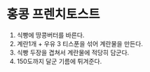 # 홍콩 프렌치토스트

1. 식빵에 땅콩버터를 바른다.
2. 계란1개 + 우유 3 티스푼을 섞어 계란물을 만든다.
3. 식빵 두장을 겹쳐서 계란물에 적당히 담군다.
4. 150도까지 달군 기름에 튀겨준다.
